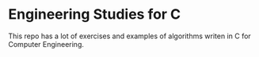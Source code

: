 # Engineering Studies for C

This repo has a lot of exercises and examples of algorithms writen in C for Computer Engineering.
